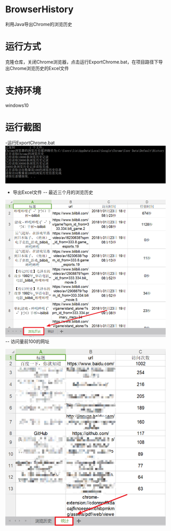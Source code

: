 # BrowserHistory
利用Java导出Chrome的浏览历史
# 运行方式
克隆仓库，关闭Chrome浏览器，点击运行ExportChrome.bat，在项目路径下导出Chrome浏览历史的Excel文件
# 支持环境
windows10
# 运行截图
-运行ExportChrome.bat
![运行ExportChrome.bat](https://github.com/LDZZDL/BrowserHistory/blob/master/pic/1.png)
- 导出Excel文件
-- 最近三个月的浏览历史

![最近三个月的浏览历史](https://github.com/LDZZDL/BrowserHistory/blob/master/pic/2.png)
-- 访问量前100的网址

![访问量前100的网址](https://github.com/LDZZDL/BrowserHistory/blob/master/pic/3.png)

